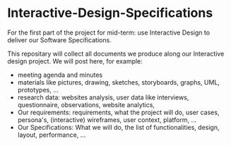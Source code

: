 # Interactive-Design-Specifications
For the first part of the project for mid-term: use Interactive Design to deliver our Software Specifications.

This repositary will collect all documents we produce along our Interactive design project.
We will post here, for example:
- meeting agenda and minutes
- materials like pictures, drawing, sketches, storyboards, graphs, UML, prototypes, ...
- research data: websites analysis, user data like interviews, questionnaire, observations, website analytics, 
- Our requirements: requirements, what the project will do, user cases, persona's, (interactive) wireframes, user context, platform, ...
- Our Specifications: What we will do, the list of functionalities, design, layout, performance, ...

